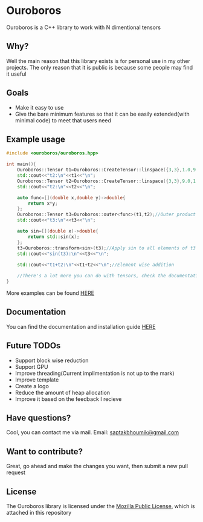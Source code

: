 # Ouroboros

Ouroboros is a C++ library to work with N dimentional tensors

## Why?

Well the main reason that this library exists is for personal use in my other projects. The only reason that it is public is because some people may find it useful

## Goals

- Make it easy to use
- Give the bare minimum features so that it can be easily extended(with minimal code) to meet that users need

## Example usage

```cpp
#include <ouroboros/ouroboros.hpp>

int main(){
    Ouroboros::Tensor t1=Ouroboros::CreateTensor::linspace({3,3},1.0,9.0);
    std::cout<<"t2:\n"<<t1<<"\n";
    Ouroboros::Tensor t2=Ouroboros::CreateTensor::linspace({3,3},9.0,1.0);
    std::cout<<"t2:\n"<<t2<<"\n";

    auto func=[](double x,double y)->double{
        return x*y;
    };
    Ouroboros::Tensor t3=Ouroboros::outer<func>(t1,t2);//Outer product of 2 tensors
    std::cout<<"t3:\n"<<t3<<"\n";

    auto sin=[](double x)->double{
        return std::sin(x);
    };
    t3=Ouroboros::transform<sin>(t3);//Apply sin to all elements of t3
    std::cout<<"sin(t3):\n"<<t3<<"\n";
    
    std::cout<<"t1+t2:\n"<<t1+t2<<"\n";//Element wise addition

    //There's a lot more you can do with tensors, check the documentation for more information
}
```

More examples can be found [HERE](https://github.com/SaptakBhoumik/Ouroboros/tree/master/example) 

## Documentation

You can find the documentation and installation guide 
[HERE](https://github.com/SaptakBhoumik/Ouroboros/wiki)

## Future TODOs

- Support block wise reduction
- Support GPU
- Improve threading(Current implimentation is not up to the mark) 
- Improve template
- Create a logo
- Reduce the amount of heap allocation
- Improve it based on the feedback I recieve

## Have questions?

Cool, you can contact me via mail.
Email: saptakbhoumik@gmail.com

## Want to contribute?

Great, go ahead and make the changes you want, then submit a new pull request

## License
The Ouroboros library is licensed under the [Mozilla Public License](https://github.com/SaptakBhoumik/Ouroboros/blob/master/LICENSE), which is attached in this repository


